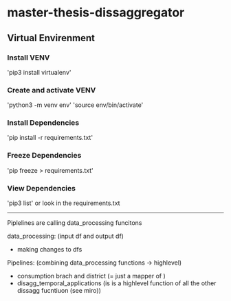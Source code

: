 # master-thesis-dissaggregator

## Virtual Envirenment
### Install VENV
'pip3 install virtualenv'

### Create and activate VENV
'python3 -m venv env'
'source env/bin/activate'

### Install Dependencies
'pip install -r requirements.txt'

### Freeze Dependencies
'pip freeze > requirements.txt'

### View Dependencies
'pip3 list'
or look in the requirements.txt




--------------------------------
Piplelines are calling data_processing funcitons



data_processing:
(input df and output df)
- making changes to dfs

Pipelines:
(combining data_processing functions -> highlevel)
- consumption brach and district (= just a mapper of )
- disagg_temporal_applications (is is a highlevel function of all the other dissagg fucntiuon (see miro))